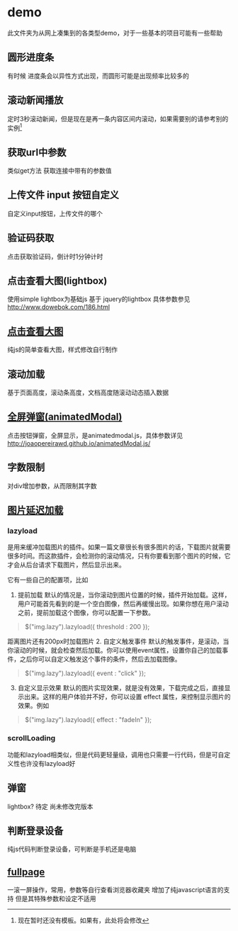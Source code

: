 # demo

此文件夹为从网上凑集到的各类型demo，对于一些基本的项目可能有一些帮助



## 圆形进度条

有时候 进度条会以异性方式出现，而圆形可能是出现频率比较多的


## 滚动新闻播放

定时3秒滚动新闻，但是现在是再一条内容区间内滚动，如果需要别的请参考别的实例[^修改1]

[^修改1]: 现在暂时还没有模板。如果有，此处将会修改 



## 获取url中参数

类似get方法 获取连接中带有的参数值



## 上传文件 input 按钮自定义

自定义input按钮，上传文件的哪个



## 验证码获取

点击获取验证码，倒计时1分钟计时


## 点击查看大图(lightbox)

使用simple lightbox为基础js 基于 jquery的lightbox 具体参数参见<http://www.dowebok.com/186.html>


## [点击查看大图](https://github.com/CtriXin/multi-E.g/tree/master/%E7%82%B9%E5%87%BB%E6%9F%A5%E7%9C%8B%E5%A4%A7%E5%9B%BE)
纯js的简单查看大图，样式修改自行制作



## 滚动加载

基于页面高度，滚动条高度，文档高度随滚动动态插入数据


## [全屏弹窗(animatedModal)](https://github.com/CtriXin/multi-E.g/tree/master/%E5%85%A8%E5%B1%8F%E5%BC%B9%E7%AA%97%EF%BC%88%E5%8A%A8%E6%95%88%EF%BC%89)

点击按钮弹窗，全屏显示，是animatedmodal.js，具体参数详见<http://joaopereirawd.github.io/animatedModal.js/>



## 字数限制

对div增加参数，从而限制其字数



## [图片延迟加载](https://github.com/CtriXin/multi-E.g/tree/master/%E5%9B%BE%E7%89%87%E5%BB%B6%E8%BF%9F%E5%8A%A0%E8%BD%BD)

### lazyload
是用来缓冲加载图片的插件。如果一篇文章很长有很多图片的话，下载图片就需要很多时间。而这款插件，会检测你的滚动情况，只有你要看到那个图片的时候，它才会从后台请求下载图片，然后显示出来。

它有一些自己的配置项，比如
1. 提前加载
   默认的情况是，当你滚动到图片位置的时候，插件开始加载。这样，用户可能首先看到的是一个空白图像，然后再缓慢出现。如果你想在用户滚动之前，提前加载这个图像，你可以配置一下参数。
>$("img.lazy").lazyload({ threshold : 200 });

距离图片还有200px时加载图片
2. 自定义触发事件
   默认的触发事件，是滚动，当你滚动的时候，就会检查然后加载。你可以使用event属性，设置你自己的加载事件，之后你可以自定义触发这个事件的条件，然后去加载图像。
>$("img.lazy").lazyload({ event : "click" });
3. 自定义显示效果
   默认的图片实现效果，就是没有效果，下载完成之后，直接显示出来。这样的用户体验并不好，你可以设置 effect 属性，来控制显示图片的效果。例如
>$("img.lazy").lazyload({ effect : "fadeIn" });





### scrollLoading
功能和lazyload相类似，但是代码更轻量级，调用也只需要一行代码，但是可自定义性也许没有lazyload好



## 弹窗
lightbox? 待定 尚未修改完版本


## 判断登录设备
纯js代码判断登录设备，可判断是手机还是电脑





## [fullpage](https://github.com/CtriXin/multi-E.g/tree/master/fullpage)
一滚一屏操作，常用，参数等自行查看浏览器收藏夹
增加了纯javascript语言的支持 但是其特殊参数和设定不适用




